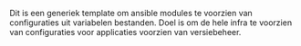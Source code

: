 Dit is een generiek template om ansible modules te voorzien van configuraties uit variabelen bestanden.
Doel is om de hele infra te voorzien van  configuraties voor applicaties voorzien van versiebeheer.
